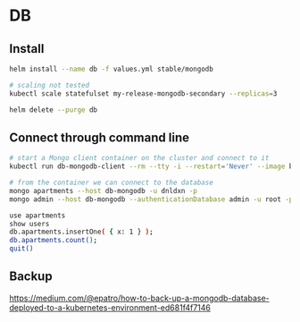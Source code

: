 # DB


## Install

```bash
helm install --name db -f values.yml stable/mongodb

# scaling not tested
kubectl scale statefulset my-release-mongodb-secondary --replicas=3

helm delete --purge db
```

## Connect through command line

```bash
# start a Mongo client container on the cluster and connect to it
kubectl run db-mongodb-client --rm --tty -i --restart='Never' --image bitnami/mongodb --command /bin/bash

# from the container we can connect to the database
mongo apartments --host db-mongodb -u dnldxn -p
mongo admin --host db-mongodb --authenticationDatabase admin -u root -p

use apartments
show users
db.apartments.insertOne( { x: 1 } );
db.apartments.count();
quit()
```

## Backup

https://medium.com/@epatro/how-to-back-up-a-mongodb-database-deployed-to-a-kubernetes-environment-ed681f4f7146
